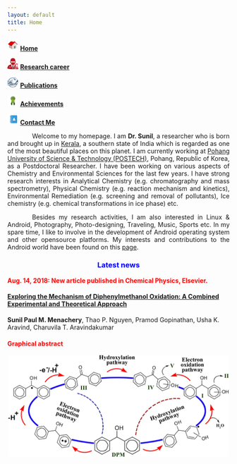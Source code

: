 ```yaml
---
layout: default
title: Home
---
```


<style>
    tab1 { padding-left: 4em; }
</style>

<p><a href="https://sunilpaulmathew.github.io/" target="_blank"><img src="https://github.com/sunilpaulmathew/sunilpaulmathew.github.io/blob/master/asset/pic013.png?raw=true" alt="" width="25" height="25" /></a> <a href="https://sunilpaulmathew.github.io/"><strong>Home</strong></a></p>
<p><a href="https://sunilpaulmathew.github.io/research/" target="_blank"><img src="https://github.com/sunilpaulmathew/sunilpaulmathew.github.io/blob/master/asset/pic014.png?raw=true" alt="" width="25" height="25" /></a> <a href="https://sunilpaulmathew.github.io/research/"><strong>Research career</strong></a></p>
<p><a href="https://sunilpaulmathew.github.io/publications/" target="_blank"><img src="https://github.com/sunilpaulmathew/sunilpaulmathew.github.io/blob/master/asset/pic015.png?raw=true" alt="" width="25" height="25" /></a> <a href="https://sunilpaulmathew.github.io/publications/"><strong>Publications</strong></a></p>
<p><a href="https://sunilpaulmathew.github.io/achievements/" target="_blank"><img src="https://github.com/sunilpaulmathew/sunilpaulmathew.github.io/blob/master/asset/pic016.png?raw=true" alt="" width="25" height="25" /></a> <a href="https://sunilpaulmathew.github.io/achievements/"><strong>Achievements</strong></a></p>
<p><a href="https://sunilpaulmathew.github.io/info/" target="_blank"><img src="https://github.com/sunilpaulmathew/sunilpaulmathew.github.io/blob/master/asset/pic019.png?raw=true" alt="" width="25" height="25" /></a> <a href="https://sunilpaulmathew.github.io/info/"><strong>Contact Me</strong></a></p>

<p style="text-align: justify;"><tab1>Welcome to my homepage. I am <strong>Dr. Sunil</strong>, a researcher who is born and brought up in <a href="https://en.wikipedia.org/wiki/Kerala" target="_blank">Kerala</a>, a southern state of India which is regarded as one of the most beautiful places on this planet. I am currently working at <a href="http://www.postech.ac.kr/eng/" target="_blank">Pohang University of Science & Technology (POSTECH)</a>, Pohang, Republic of Korea, as a Postdoctoral Researcher. I have been working on various aspects of Chemistry and Environmental Sciences for the last few years. I have strong research interests in Analytical Chemistry (e.g. chromatography and mass spectrometry), Physical Chemistry (e.g. reaction mechanism and kinetics), Environmental Remediation (e.g. screening and removal of pollutants), Ice chemistry (e.g. chemical transformations in ice phase) etc.</tab1></p>

<p style="text-align: justify;"><tab1>Besides my research activities, I am also interested in Linux & Android, Photography, Photo-designing, Traveling, Music, Sports etc. In my spare time, I like to involve in the development of Android operating system and other opensource platforms. My interests and contributions to the Android world have been found on this <a href="https://sunilpaulmathew.github.io/smartpack" target="_blank">page</a>.</tab1></p>

<h3 style="color: blue; text-align: center;">Latest news</h3>

<p style="color: red; text-align: left;"><strong>Aug. 14, 2018: New article published in Chemical Physics, Elsevier.</strong></p>

<h4><a href="https://www.sciencedirect.com/science/article/pii/S0301010418306980" target="_blank">Exploring the Mechanism of Diphenylmethanol Oxidation: A Combined Experimental and Theoretical Approach</a></h4>

<p><strong>Sunil Paul M. Menachery</strong>, Thao P. Nguyen, Pramod Gopinathan, Usha K. Aravind, Charuvila T. Aravindakumar</p>

<h4 style="color: red; text-align: left;">Graphical abstract</h4>

<p style="color: blue; text-align: center;"><a href="https://github.com/sunilpaulmathew/sunilpaulmathew.github.io/blob/master/asset/pic023.jpg?raw=true" target="_blank"><img src="https://github.com/sunilpaulmathew/sunilpaulmathew.github.io/blob/master/asset/pic023.jpg?raw=true" alt="" width="500" height="230" /></a></p>
